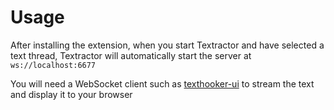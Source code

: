 # Usage

After installing the extension, when you start Textractor and have selected a
text thread, Textractor will automatically start the server at
`ws://localhost:6677`

You will need a WebSocket client such as
[texthooker-ui](https://github.com/Renji-XD/texthooker-ui)
to stream the text and display it to your browser
